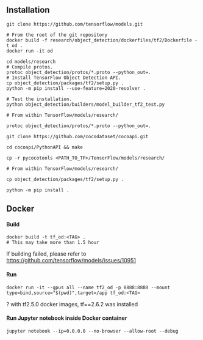 ## Installation

```shell
git clone https://github.com/tensorflow/models.git
```

```shell
# From the root of the git repository
docker build -f research/object_detection/dockerfiles/tf2/Dockerfile -t od .
docker run -it od
```

```shell
cd models/research
# Compile protos.
protoc object_detection/protos/*.proto --python_out=.
# Install TensorFlow Object Detection API.
cp object_detection/packages/tf2/setup.py .
python -m pip install --use-feature=2020-resolver .
```

```shell
# Test the installation.
python object_detection/builders/model_builder_tf2_test.py
```

```shell
# From within TensorFlow/models/research/

protoc object_detection/protos/*.proto --python_out=.

git clone https://github.com/cocodataset/cocoapi.git

cd cocoapi/PythonAPI && make

cp -r pycocotools <PATH_TO_TF>/TensorFlow/models/research/

# From within TensorFlow/models/research/

cp object_detection/packages/tf2/setup.py .

python -m pip install .
```

## Docker

#### Build

```shell
docker build -t tf_od:<TAG> .
# This may take more than 1.5 hour
```
If building failed, please refer to https://github.com/tensorflow/models/issues/10951

#### Run

```shell
docker run -it --gpus all --name tf2_od -p 8888:8888 --mount type=bind,source="$(pwd)",target=/app tf_od:<TAG>
```


? with tf2.5.0 docker images, tf==2.6.2 was installed


#### Run Jupyter notebook inside Docker container

```shell
jupyter notebook --ip=0.0.0.0 --no-browser --allow-root --debug
```

